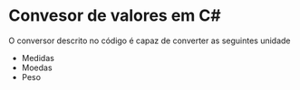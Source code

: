 # Convesor de valores em C#

<p>O conversor descrito no código é capaz de converter as seguintes unidade</p>

<ul>
  <li>Medidas</li>
  <li>Moedas</li>
  <li>Peso</li>
</ul>  

